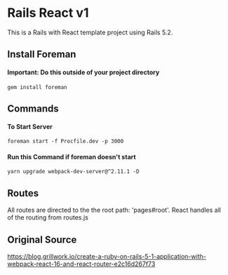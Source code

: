 # Rails React v1

This is a Rails with React template project using Rails 5.2.

## Install Foreman
#### Important:  Do this outside of your project directory

```
gem install foreman
```

## Commands
#### To Start Server 
```
foreman start -f Procfile.dev -p 3000
```

#### Run this Command if foreman doesn't start
```
yarn upgrade webpack-dev-server@^2.11.1 -D
```


## Routes
All routes are directed to the the root path: 'pages#root'.  React handles all of the routing from routes.js

## Original Source

https://blog.grillwork.io/create-a-ruby-on-rails-5-1-application-with-webpack-react-16-and-react-router-e2c16d267f73
